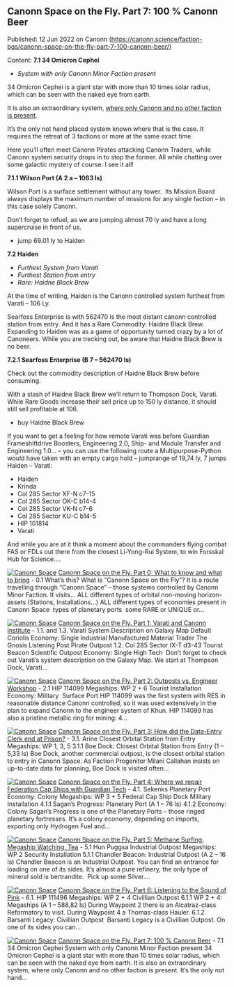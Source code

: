 ## Canonn Space on the Fly. Part 7: 100 % Canonn Beer

Published: 12 Jun 2022 on Canonn (https://canonn.science/faction-bgs/canonn-space-on-the-fly-part-7-100-canonn-beer/)

Content: **7.1 34 Omicron Cephei**

- *System with only Canonn Minor Faction present*

34 Omicron Cephei is a giant star with more than 10 times solar radius, which can be seen with the naked eye from earth.

It is also an extraordinary system, [where only Canonn and no other faction is present](https://canonn.science/news/canonn-and-a-giant-star/).

It’s the only not hand placed system known where that is the case. It requires the retreat of 3 factions or more at the same exact time.

Here you’ll often meet Canonn Pirates attacking Canonn Traders, while Canonn system security drops in to stop the former. All while chatting over some galactic mystery of course. I see it all! 

**7.1.1 Wilson Port (A 2 a – 1063 ls)**

Wilson Port is a surface settlement without any tower.  Its Mission Board always displays the maximum number of missions for any single faction – in this case solely Canonn.

Don’t forget to refuel, as we are jumping almost 70 ly and have a long supercruise in front of us.

- jump 69.01 ly to Haiden

**7.2 Haiden**

- *Furthest System from Varati*
- *Furthest Station from entry*
- *Rare: Haidne Black Brew*

At the time of writing, Haiden is the Canonn controlled system furthest from Varati – 106 Ly. 

Searfoss Enterprise is with 562470 ls the most distant canonn controlled station from entry. And it has a Rare Commodity: Haidne Black Brew. Expanding to Haiden was as a game of opportunity turned crazy by a lot of Canoneers. While you are trecking out, be aware that Haidne Black Brew is no beer. 

**7.2.1 Searfoss Enterprise (B 7 – 562470 ls)**

Check out the commodity description of Haidne Black Brew before consuming.

With a stash of Haidne Black Brew we’ll return to Thompson Dock, Varati. While Rare Goods increase their sell price up to 150 ly distance, it should still sell profitable at 106.

- buy Haidne Black Brew

If you want to get a feeling for how remote Varati was before Guardian Frameshiftdrive Boosters, Engineering 2.0, Ship- and Module Transfer and Engineering 1.0… – you can use the following route a Multipurpose-Python would have taken with an empty cargo hold – jumprange of 19,74 ly, 7 jumps Haiden – Varati: 

- Haiden
- Krinda
- Col 285 Sector XF-N c7-15
- Col 285 Sector OK-C b14-4
- Col 285 Sector VK-N c7-6
- Col 285 Sector KU-C b14-5
- HIP 101814
- Varati

And while you are at it think a moment about the commanders flying combat FAS or FDLs out there from the closest Li-Yong-Rui System, to win Forsskal Hub for Science….

[![Canonn Space](https://canonn.science/wp-content/uploads/2022/06/9QCLQ4m-150x150.png)](https://canonn.science/faction-bgs/canonn-space-on-the-fly-part-0-what-to-know-and-what-to-bring/) [Canonn Space on the Fly. Part 0: What to know and what to bring](https://canonn.science/faction-bgs/canonn-space-on-the-fly-part-0-what-to-know-and-what-to-bring/) - 0.1 What’s this? What is “Canonn Space on the Fly”? It is a route travelling through “Canonn Space” – those systems controlled by Canonn Minor Faction. It visits…  ALL different types of orbital non-moving horizon-assets (Stations, Installations…) ALL different types of economies present in Canonn Space  types of planetary ports  some RARE or UNIQUE or...

[![Canonn Space](https://canonn.science/wp-content/uploads/2022/06/9QCLQ4m-150x150.png)](https://canonn.science/faction-bgs/canonn-space-on-the-fly-part-1-varati-and-canonn-institute/) [Canonn Space on the Fly. Part 1: Varati and Canonn Institute](https://canonn.science/faction-bgs/canonn-space-on-the-fly-part-1-varati-and-canonn-institute/) - 1.1. and 1.3. Varati System Description on Galaxy Map Default Coriolis Economy: Single Industrial Manufactured Material Trader The Gnosis Listening Post Pirate Outpost 1.2. Col 285 Sector IX-T d3-43 Tourist Beacon Scientific Outpost Economy: Single High Tech  Don’t forget to check out Varati’s system description on the Galaxy Map. We start at Thompson Dock, Varati...

[![Canonn Space](https://canonn.science/wp-content/uploads/2022/06/9QCLQ4m-150x150.png)](https://canonn.science/faction-bgs/canonn-space-on-the-fly-part-2-outposts-vs-engineer-workshop/) [Canonn Space on the Fly. Part 2: Outposts vs. Engineer Workshop](https://canonn.science/faction-bgs/canonn-space-on-the-fly-part-2-outposts-vs-engineer-workshop/) - 2.1 HIP 114099 Megaships: WP 2 + 6 Tourist Installation Economy: Military  Surface Port HIP 114099 was the first system with RES in reasonable distance Canonn controlled, so it was used extensively in the plan to expand Canonn to the engineer system of Khun. HIP 114099 has also a pristine metallic ring for mining: 4...

[![Canonn Space](https://canonn.science/wp-content/uploads/2022/06/9QCLQ4m-150x150.png)](https://canonn.science/faction-bgs/canonn-space-on-the-fly-part-3-how-did-the-data-entry-clerk-end-at-prison/) [Canonn Space on the Fly. Part 3: How did the Data-Entry Clerk end at Prison?](https://canonn.science/faction-bgs/canonn-space-on-the-fly-part-3-how-did-the-data-entry-clerk-end-at-prison/) - 3.1. Arine Closest Orbital Station from Entry Megaships: WP 1, 3, 5 3.1.1 Boe Dock: Closest Orbital Station from Entry (1 – 5,33 ls) Boe Dock, another commercial outpost, is the closest orbital station to entry in Canonn Space. As Faction Progenitor Milani Callahan insists on up-to-date data for planning, Boe Dock is visited often...

[![Canonn Space](https://canonn.science/wp-content/uploads/2022/06/9QCLQ4m-150x150.png)](https://canonn.science/faction-bgs/canonn-space-on-the-fly-part-4-where-we-repair-federation-cap-ships-with-guardian-tech/) [Canonn Space on the Fly. Part 4: Where we repair Federation Cap Ships with Guardian Tech](https://canonn.science/faction-bgs/canonn-space-on-the-fly-part-4-where-we-repair-federation-cap-ships-with-guardian-tech/) - 4.1. Sekenks Planetary Port Economy: Colony Megaships: WP 3 + 5 Federal Cap Ship Dock Military Installation 4.1.1 Sagan’s Progress: Planetary Port (A 1 – 76 ls) 4.1.2 Economy: Colony Sagan’s Progress is one of the Planetary Ports – those ringed planetary fortresses. It’s a colony economy, depending on imports, exporting only Hydrogen Fuel and...

[![Canonn Space](https://canonn.science/wp-content/uploads/2022/06/9QCLQ4m-150x150.png)](https://canonn.science/faction-bgs/canonn-space-on-the-fly-part-5-methane-surfing-megaship-watching-tea/) [Canonn Space on the Fly. Part 5: Methane Surfing, Megaship Watching, Tea](https://canonn.science/faction-bgs/canonn-space-on-the-fly-part-5-methane-surfing-megaship-watching-tea/) - 5.1 Hun Puggsa Industrial Outpost Megaships: WP 2 Security Installation 5.1.1 Chandler Beacon: Industrial Outpost (A 2 – 16 ls) Chandler Beacon is an Industrial Outpost. You can find an entrance for loading on one of its sides. It’s almost a pure refinery, the only type of mineral sold is bertrandite.  Pick up some Silver....

[![Canonn Space](https://canonn.science/wp-content/uploads/2022/06/9QCLQ4m-150x150.png)](https://canonn.science/faction-bgs/canonn-space-on-the-fly-part-6-listening-to-the-sound-of-pink/) [Canonn Space on the Fly. Part 6: Listening to the Sound of Pink](https://canonn.science/faction-bgs/canonn-space-on-the-fly-part-6-listening-to-the-sound-of-pink/) - 6.1. HIP 111496 Megaships: WP 2 + 4 Civillian Outpost 6.1.1 WP 2 + 4: Megaships (A 1 – 588,82 ls) During Waypoint 2 there is an Alcatraz-class Reformatory to visit. During Waypoint 4 a Thomas-class Hauler. 6.1.2 Barsanti Legacy: Civillian Outpost  Barsanti Legacy is a Civillian Outpost. On one of its sides you can...

[![Canonn Space](https://canonn.science/wp-content/uploads/2022/06/9QCLQ4m-150x150.png)](https://canonn.science/faction-bgs/canonn-space-on-the-fly-part-7-100-canonn-beer/) [Canonn Space on the Fly. Part 7: 100 % Canonn Beer](https://canonn.science/faction-bgs/canonn-space-on-the-fly-part-7-100-canonn-beer/) - 7.1 34 Omicron Cephei System with only Canonn Minor Faction present 34 Omicron Cephei is a giant star with more than 10 times solar radius, which can be seen with the naked eye from earth. It is also an extraordinary system, where only Canonn and no other faction is present. It’s the only not hand...